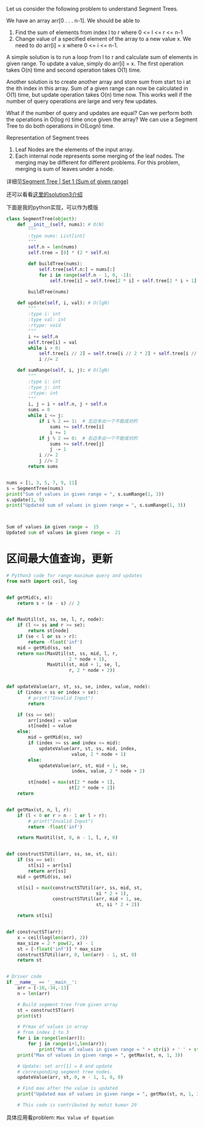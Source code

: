 Let us consider the following problem to understand Segment Trees.

We have an array arr[0 . . . n-1]. We should be able to
1. Find the sum of elements from index l to r where 0 <= l <= r <= n-1
2. Change value of a specified element of the array to a new value x. We need to do arr[i] = x where 0 <= i <= n-1.

A simple solution is to run a loop from l to r and calculate sum of elements in given range. To update a value, simply do arr[i] = x. 
The first operation takes O(n) time and second operation takes O(1) time.

Another solution is to create another array and store sum from start to i at the ith index in this array. 
Sum of a given range can now be calculated in O(1) time, but update operation takes O(n) time now. 
This works well if the number of query operations are large and very few updates.

What if the number of query and updates are equal? 
Can we perform both the operations in O(log n) time once given the array? 
We can use a Segment Tree to do both operations in O(Logn) time.

Representation of Segment trees
1. Leaf Nodes are the elements of the input array.
2. Each internal node represents some merging of the leaf nodes. 
The merging may be different for different problems. For this problem, merging is sum of leaves under a node.

详细见[Segment Tree | Set 1 (Sum of given range)](https://www.geeksforgeeks.org/segment-tree-set-1-sum-of-given-range/)

还可以看看[这里的solution3介绍](https://leetcode.com/problems/range-sum-query-mutable/solution/)

下面是我的python实现，可以作为模版

```python
class SegmentTree(object):
    def __init__(self, nums): # O(N)
        """
        :type nums: List[int]
        """
        self.n = len(nums)
        self.tree = [0] * (2 * self.n)

        def buildTree(nums):
            self.tree[self.n:] = nums[:]
            for i in range(self.n - 1, 0, -1):
                self.tree[i] = self.tree[2 * i] + self.tree[2 * i + 1]

        buildTree(nums)

    def update(self, i, val): # O(lgN)
        """
        :type i: int
        :type val: int
        :rtype: void
        """
        i += self.n
        self.tree[i] = val
        while i > 0:
            self.tree[i // 2] = self.tree[i // 2 * 2] + self.tree[i // 2 * 2 + 1]
            i //= 2

    def sumRange(self, i, j): # O(lgN)
        """
        :type i: int
        :type j: int
        :rtype: int
        """
        i, j = i + self.n, j + self.n
        sums = 0
        while i <= j:
            if i % 2 == 1:  # 左边多出一个不能成对的
                sums += self.tree[i]
                i += 1
            if j % 2 == 0:  # 右边多出一个不能成对的
                sums += self.tree[j]
                j -= 1
            i //= 2
            j //= 2
        return sums


nums = [1, 3, 5, 7, 9, 11]
s = SegmentTree(nums)
print("Sum of values in given range = ", s.sumRange(1, 3))
s.update(1, 9)
print("Updated sum of values in given range = ", s.sumRange(1, 3))



Sum of values in given range =  15
Updated sum of values in given range =  21

```







# 区间最大值查询，更新

```python
# Python3 code for range maximum query and updates
from math import ceil, log


def getMid(s, e):
    return s + (e - s) // 2


def MaxUtil(st, ss, se, l, r, node):
    if (l <= ss and r >= se):
        return st[node]
    if (se < l or ss > r):
        return -float('inf')
    mid = getMid(ss, se)
    return max(MaxUtil(st, ss, mid, l, r,
                       2 * node + 1),
               MaxUtil(st, mid + 1, se, l,
                       r, 2 * node + 2))


def updateValue(arr, st, ss, se, index, value, node):
    if (index < ss or index > se):
        # print("Invalid Input")
        return

    if (ss == se):
        arr[index] = value
        st[node] = value
    else:
        mid = getMid(ss, se)
        if (index >= ss and index <= mid):
            updateValue(arr, st, ss, mid, index,
                        value, 2 * node + 1)
        else:
            updateValue(arr, st, mid + 1, se,
                        index, value, 2 * node + 2)

        st[node] = max(st[2 * node + 1],
                       st[2 * node + 2])
    return


def getMax(st, n, l, r):
    if (l < 0 or r > n - 1 or l > r):
        # print("Invalid Input")
        return -float('inf')

    return MaxUtil(st, 0, n - 1, l, r, 0)


def constructSTUtil(arr, ss, se, st, si):
    if (ss == se):
        st[si] = arr[ss]
        return arr[ss]
    mid = getMid(ss, se)

    st[si] = max(constructSTUtil(arr, ss, mid, st,
                                 si * 2 + 1),
                 constructSTUtil(arr, mid + 1, se,
                                 st, si * 2 + 2))

    return st[si]


def constructST(arr):
    x = ceil(log(len(arr), 2))
    max_size = 2 * pow(2, x) - 1
    st = [-float('inf')] * max_size
    constructSTUtil(arr, 0, len(arr) - 1, st, 0)
    return st


# Driver code
if __name__ == '__main__':
    arr = [-10,-34,-13]
    n = len(arr)

    # Build segment tree from given array 
    st = constructST(arr)
    print(st)

    # Prmax of values in array 
    # from index 1 to 3
    for i in range(len(arr)):
        for j in range(i+1,len(arr)):
            print("Max of values in given range = " + str(i) + ' ' + str(j), getMax(st, n, i, j))
    print("Max of values in given range = ", getMax(st, n, 1, 3))

    # Update: set arr[1] = 8 and update 
    # corresponding segment tree nodes. 
    updateValue(arr, st, 0, n - 1, 1, 8, 0)

    # Find max after the value is updated 
    print("Updated max of values in given range = ", getMax(st, n, 1, 3))

    # This code is contributed by mohit kumar 29
```


具体应用看problem: `Max Value of Equation`





























               
